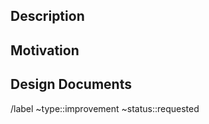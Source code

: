 ## Description
<!-- Provide a description of the feature you would like to see -->

## Motivation
<!-- Explain why you would like to see this feature in Skill Circuits -->

## Design Documents
<!-- Optionally, add some design documents, e.g. wireframes, prototypes, sketches, user studies -->

/label ~type::improvement ~status::requested
